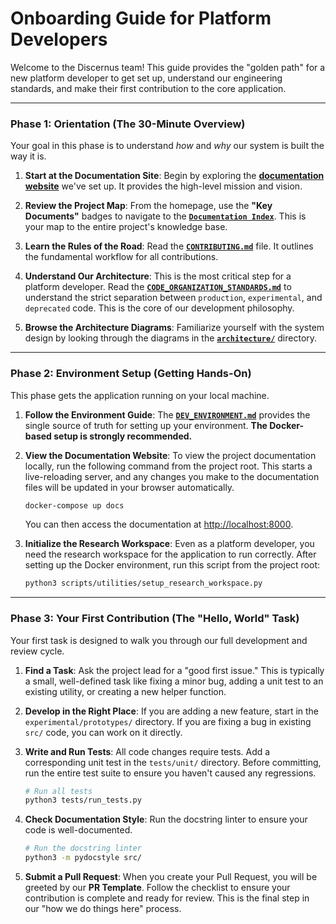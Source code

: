 # Onboarding Guide for Platform Developers

Welcome to the Discernus team! This guide provides the "golden path" for a new platform developer to get set up, understand our engineering standards, and make their first contribution to the core application.

---

### **Phase 1: Orientation (The 30-Minute Overview)**

Your goal in this phase is to understand *how* and *why* our system is built the way it is.

1.  **Start at the Documentation Site**: Begin by exploring the [**documentation website**](../README.md) we've set up. It provides the high-level mission and vision.

2.  **Review the Project Map**: From the homepage, use the **"Key Documents"** badges to navigate to the **[`Documentation Index`](../docs/DOCUMENTATION_INDEX.md)**. This is your map to the entire project's knowledge base.

3.  **Learn the Rules of the Road**: Read the **[`CONTRIBUTING.md`](../docs/CONTRIBUTING.md)** file. It outlines the fundamental workflow for all contributions.

4.  **Understand Our Architecture**: This is the most critical step for a platform developer. Read the **[`CODE_ORGANIZATION_STANDARDS.md`](../docs/CODE_ORGANIZATION_STANDARDS.md)** to understand the strict separation between `production`, `experimental`, and `deprecated` code. This is the core of our development philosophy.

5.  **Browse the Architecture Diagrams**: Familiarize yourself with the system design by looking through the diagrams in the **[`architecture/`](../docs/platform-development/architecture/)** directory.

---

### **Phase 2: Environment Setup (Getting Hands-On)**

This phase gets the application running on your local machine.

1.  **Follow the Environment Guide**: The **[`DEV_ENVIRONMENT.md`](../docs/platform-development/DEV_ENVIRONMENT.md)** provides the single source of truth for setting up your environment. **The Docker-based setup is strongly recommended.**

2.  **View the Documentation Website**: To view the project documentation locally, run the following command from the project root. This starts a live-reloading server, and any changes you make to the documentation files will be updated in your browser automatically.
    ```bash
    docker-compose up docs
    ```
    You can then access the documentation at [http://localhost:8000](http://localhost:8000).

3.  **Initialize the Research Workspace**: Even as a platform developer, you need the research workspace for the application to run correctly. After setting up the Docker environment, run this script from the project root:
    ```bash
    python3 scripts/utilities/setup_research_workspace.py
    ```

---

### **Phase 3: Your First Contribution (The "Hello, World" Task)**

Your first task is designed to walk you through our full development and review cycle.

1.  **Find a Task**: Ask the project lead for a "good first issue." This is typically a small, well-defined task like fixing a minor bug, adding a unit test to an existing utility, or creating a new helper function.

2.  **Develop in the Right Place**: If you are adding a new feature, start in the `experimental/prototypes/` directory. If you are fixing a bug in existing `src/` code, you can work on it directly.

3.  **Write and Run Tests**: All code changes require tests. Add a corresponding unit test in the `tests/unit/` directory. Before committing, run the entire test suite to ensure you haven't caused any regressions.
    ```bash
    # Run all tests
    python3 tests/run_tests.py
    ```

4.  **Check Documentation Style**: Run the docstring linter to ensure your code is well-documented.
    ```bash
    # Run the docstring linter
    python3 -m pydocstyle src/
    ```

5.  **Submit a Pull Request**: When you create your Pull Request, you will be greeted by our **PR Template**. Follow the checklist to ensure your contribution is complete and ready for review. This is the final step in our "how we do things here" process. 